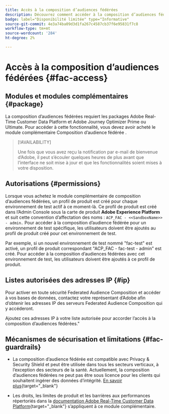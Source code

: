```yaml
---
title: Accès à la composition d’audiences fédérées
description: Découvrez comment accéder à la composition d’audiences fédérées.
badge: label="Disponibilité limitée" type="Informative"
source-git-commit: 4e3a74ba09d3d1fa267c4587cb37f6e95831f7c8
workflow-type: tm+mt
source-wordcount: '284'
ht-degree: 2%

---
```


# Accès à la composition d’audiences fédérées {#fac-access}

## Modules et modules complémentaires {#package}

La composition d’audiences fédérées requiert les packages Adobe Real-Time Customer Data Platform et Adobe Journey Optimizer Prime ou Ultimate. Pour accéder à cette fonctionnalité, vous devez avoir acheté le module complémentaire Composition d’audience fédérée .

>[!AVAILABILITY]
>
>Une fois que vous avez reçu la notification par e-mail de bienvenue d’Adobe, il peut s’écouler quelques heures de plus avant que l’interface ne soit mise à jour et que les fonctionnalités soient mises à votre disposition.

## Autorisations {#permissions}

Lorsque vous achetez le module complémentaire de composition d’audiences fédérées, un profil de produit est créé pour chaque environnement de test actif à ce moment-là. Ce profil de produit est créé dans l’Admin Console sous la carte de produit **Adobe Experience Platform** et suit cette convention d’affectation des noms : `ACP_FAC - <<SandboxName>> - admin.` Pour accéder à la composition d’audience fédérée pour un environnement de test spécifique, les utilisateurs doivent être ajoutés au profil de produit créé pour cet environnement de test.

Par exemple, si un nouvel environnement de test nommé &quot;fac-test&quot; est activé, un profil de produit correspondant &quot;ACP_FAC - fac-test - admin&quot; est créé. Pour accéder à la composition d’audiences fédérées avec cet environnement de test, les utilisateurs doivent être ajoutés à ce profil de produit.

## Listes autorisées des adresses IP {#ip}

Pour activer en toute sécurité Federated Audience Composition et accéder à vos bases de données, contactez votre représentant d’Adobe afin d’obtenir les adresses IP des serveurs Federated Audience Composition qui y accéderont.

Ajoutez ces adresses IP à votre liste autorisée pour accorder l’accès à la composition d’audiences fédérées.&quot;

## Mécanismes de sécurisation et limitations {#fac-guardrails}

* La composition d’audience fédérée est compatible avec Privacy &amp; Security Shield et peut être utilisée dans tous les secteurs verticaux, à l’exception des secteurs de la santé. Actuellement, la composition d’audiences fédérées ne peut pas être sous licence pour les clients qui souhaitent ingérer des données d’intégrité. [En savoir plus](https://experienceleague.adobe.com/en/docs/events/customer-data-management-voices-recordings/governance/healthcare-shield){target="_blank"}

* Les droits, les limites de produit et les barrières aux performances répertoriés dans la [documentation Adobe Real-Time Customer Data Platform](https://experienceleague.adobe.com/en/docs/experience-platform/profile/guardrails){target="_blank"} s’appliquent à ce module complémentaire.
